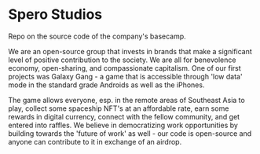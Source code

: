 # Spero Studios

Repo on the source code of the company's basecamp.

We are an open-source group that invests in brands that make a significant level of positive contribution to the society. We are all for benevolence economy, open-sharing, and compassionate capitalism. One of our first projects was Galaxy Gang - a game that is accessible through 'low data' mode in the standard grade Androids as well as the iPhones.

The game allows everyone, esp. in the remote areas of Southeast Asia to play, collect some spaceship NFT's at an affordable rate, earn some rewards in digital currency, connect with the fellow community, and get entered into raffles. We believe in democratizing work opportunities by building towards the 'future of work' as well - our code is open-source and anyone can contribute to it in exchange of an airdrop.
